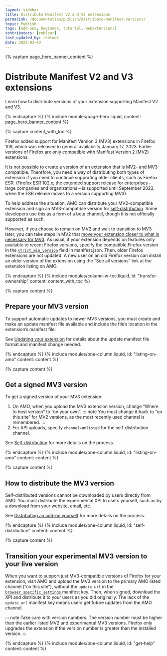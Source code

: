 ```yaml
---
layout: sidebar
title: Distribute Manifest V2 and V3 extensions
permalink: /documentation/publish/distribute-manifest-versions/
topic: Publish
tags: [add-ons, beginner, tutorial, webextensions]
contributors: [rebloor]
last_updated_by: rebloor
date: 2023-03-03
---
```


<!-- Page Hero Banner -->

{% capture page_hero_banner_content %}

# Distribute Manifest V2 and V3 extensions

Learn how to distribute versions of your extension supporting Manifest V2 and V3.

{% endcapture %}
{% include modules/page-hero.liquid,
    content: page_hero_banner_content
%}

<!-- Content with Table of Contents Module -->

{% capture content_with_toc %}

Firefox added support for Manifest Version 3 (MV3) extensions in Firefox 109, which was released to general availability January 17, 2023. Earlier versions of Firefox are only compatible with Manifest Version 2 (MV2) extensions.

It is not possible to create a version of an extension that is MV2- and MV3-compatible. Therefore, you need a way of distributing both types of extension if you need to continue supporting older clients, such as Firefox ESR. (Firefox ESR 102.x, the extended support release for enterprises – large companies and organizations – is supported until September 2023, when the ESR release moves to a version supporting MV3).

To help address the situation, AMO can distribute your MV2-compatible extension and sign an MV3-compatible version for [self-distribution](/documentation/publish/self-distribution/). Some developers use this as a form of a beta channel, though it is not officially supported as such. 

However, if you choose to remain on MV2 and wait to transition to MV3 later, you can take steps in MV2 that [move your extension closer to what is necessary for MV3](https://blog.mozilla.org/addons/2022/10/31/begin-your-mv3-migration-by-implementing-new-features-today/). As usual, if your extension depends on features only available to recent Firefox versions, specify the compatible Firefox version in the [`strict_min_version`](https://developer.mozilla.org/docs/Mozilla/Add-ons/WebExtensions/manifest.json/browser_specific_settings) field in manifest.json. Then, older Firefox extensions are not updated. A new user on an old Firefox version can install an older version of the extension using the “See all versions” link at the extension listing on AMO.

{% endcapture %}
{% include modules/column-w-toc.liquid,
  id: "transfer-ownership"
  content: content_with_toc
%}

<!-- END: Content with Table of Contents -->
<!-- Single Column Body Module -->

{% capture content %}

## Prepare your MV3 version

To support automatic updates to newer MV3 versions, you must create and make an update manifest file available and include the file’s location in the extension’s manifest file.

See [Updating your extension](/documentation/manage/updating-your-extension/) for details about the update manifest file format and manifest change needed.

{% endcapture %}
{% include modules/one-column.liquid,
  id: "listing-on-amo"
  content: content
%}

<!-- END: Single Column Body Module -->
<!-- Single Column Body Module -->

{% capture content %}

## Get a signed MV3 version

To get a signed version of your MV3 extension:

1. On AMO, when you upload the MV3 extension version, change “Where to host version”  to “on your own”.
   ::: note
   You must change it back to “on this site” for MV2 versions, as the most recently used channel is remembered.
   :::
2. For API uploads, specify `channel=unlisted` for the self-distribution channel.

See [Self-distribution](/documentation/publish/submitting-an-add-on/#self-distribution) for more details on the process.

{% endcapture %}
{% include modules/one-column.liquid,
  id: "listing-on-amo"
  content: content
%}

<!-- END: Single Column Body Module -->
<!-- Single Column Body Module -->

{% capture content %}

## How to distribute the MV3 version

Self-distributed versions cannot be downloaded by users directly from AMO. You must distribute the experimental XPI to users yourself, such as by a download from your website, email, etc.

See [Distributing an add-on yourself](/documentation/publish/self-distribution/) for more details on the process.

{% endcapture %}
{% include modules/one-column.liquid,
  id: "self-distribution"
  content: content
%}

<!-- END: Single Column Body Module -->
<!-- Single Column Body Module -->

{% capture content %}

## Transition your experimental MV3 version to your live version

When you want to support just MV3-compatible versions of Firefox for your extension, visit AMO and upload the MV3 version to the primary AMO listed channel (“on this site”), without the `update_url` in the [`browser_specific_settings`](https://developer.mozilla.org/docs/Mozilla/Add-ons/WebExtensions/manifest.json/browser_specific_settings) manifest key. Then, when signed, download the XPI and distribute it to your users as you did originally. The lack of the `update_url` manifest key means users get future updates from the AMO channel.

::: note
Take care with version numbers. The version number must be higher than the earlier listed MV2 and experimental MV3 versions. Firefox only upgrades the extension if the version number is greater than the installed version.
:::

{% endcapture %}
{% include modules/one-column.liquid,
  id: "get-help"
  content: content
%}

<!-- END: Single Column Body Module -->
